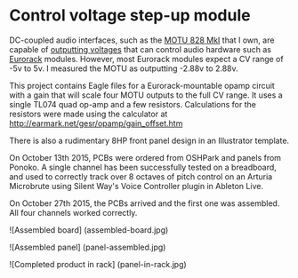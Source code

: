 # Control voltage step-up module

DC-coupled audio interfaces, such as the [MOTU 828 MkI](http://www.soundonsound.com/sos/jul01/articles/motu828.asp)
that I own, are capable
of [outputting voltages](http://www.expert-sleepers.co.uk/siwacompatibility.html) that can
control audio hardware such as
[Eurorack](http://electronicmusic.wikia.com/wiki/Eurorack) modules. However,
most Eurorack modules expect a CV range of -5v to 5v. I measured the MOTU as
outputting -2.88v to 2.88v.

This project contains Eagle files for a Eurorack-mountable opamp circuit with a gain that will
scale four MOTU outputs to the full CV range. It uses a single TL074 quad
op-amp and a few resistors. Calculations for the resistors were made using the calculator at 
http://earmark.net/gesr/opamp/gain_offset.htm

There is also a rudimentary 8HP front panel design in an Illustrator template.

On October 13th 2015, PCBs were ordered from OSHPark and panels from
Ponoko.  A single channel has been successfully tested on a
breadboard, and used to correctly track over 8 octaves of pitch control on
an Arturia Microbrute using Silent Way's Voice Controller plugin in Ableton Live.

On October 27th 2015, the PCBs arrived and the first one was assembled. All four channels worked correctly.

![Assembled board]
(assembled-board.jpg)

![Assembled panel]
(panel-assembled.jpg)

![Completed product in rack]
(panel-in-rack.jpg)
